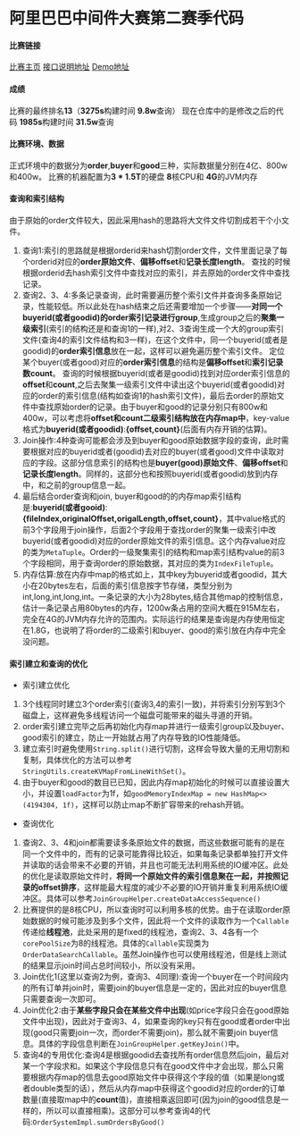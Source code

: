 阿里巴巴中间件大赛第二赛季代码
================

#### 比赛链接
[比赛主页](https://tianchi.shuju.aliyun.com/programming/information.htm?spm=5176.100067.5678.2.vWrFBL&raceId=231533)
[接口说明地址](https://code.aliyun.com/MiddlewareRace/order-system?spm=5176.100068.555.7.25yKHP)
[Demo地址](https://code.aliyun.com/MiddlewareRace/order-system-impl/tree/master)

#### 成绩
比赛的最终排名**13**（**3275s**构建时间 **9.8w**查询）
现在仓库中的是修改之后的代码 **1985s**构建时间 **31.5w**查询

#### 比赛环境、数据

正式环境中的数据分为**order**,**buyer**和**good**三种，实际数据量分别在4亿、800w和400w。
比赛的机器配置为**3 * 1.5T**的硬盘 **8**核CPU和 **4G**的JVM内存

#### 查询和索引结构

由于原始的order文件较大，因此采用hash的思路将大文件文件切割成若干个小文件。

1. 查询1:索引的思路就是根据orderid来hash切割order文件，文件里面记录了每个orderid对应的**order原始文件**、**偏移offset**和**记录长度length**。
查找的时候根据orderid去hash索引文件中查找对应的索引，并去原始的order文件中查找记录。
2. 查询2、3、4:多条记录查询，此时需要遍历整个索引文件并查询多条原始记录，性能较低。所以此处在hash结束之后还需要增加一个步骤——**对同一个buyerid(或者goodid)的order索引记录进行group**,生成group之后的**聚集一级索引**(索引的结构还是和查询1的一样),对2、3查询生成一个大的group索引文件(查询4的索引文件结构和3一样)，在这个文件中，同一个buyerid(或者是goodid)的**order索引信息**放在一起，这样可以避免遍历整个索引文件。
定位某个buyer(或者good)对应的**order索引信息**的结构是**偏移offset**和**索引记录数count**。
查询的时候根据buyerid(或者是goodid)找到对应order索引信息的**offset**和**count**,之后去聚集一级索引文件中读出这个buyerid(或者goodid)对应的order的索引信息(结构如查询1的hash索引文件)，最后去order的原始文件中查找原始order的记录。由于buyer和good的记录分别只有800w和400w，可以考虑将**offset和count二级索引结构放在内存map中**，key-value格式为**buyerid(或者goodid)**:**{offset,count}**(后面有内存开销的估算)。
3. Join操作:4种查询可能都会涉及到buyer和good原始数据字段的查询，此时需要根据对应的buyerid或者(goodid)去对应的buyer(或者good)文件中读取对应的字段。这部分信息索引的结构也是**buyer(good)原始文件**、**偏移offset**和**记录长度length**。同样的，这部分也和按照buyerid(或者goodid)放到内存中，和之前的group信息一起。
4. 最后结合order查询和join, buyer和good的的内存map索引结构是:**buyerid(或者gooid)**:**{fileIndex,originalOffset,origalLength,offset,count}**，其中value格式的前3个字段用于join操作，后面2个字段用于查找order的聚集一级索引中改buyerid(或者goodid)对应的order原始文件的索引信息。这个内存value对应的类为`MetaTuple`。Order的一级聚集索引的结构和map索引结构value的前3个字段相同，用于查询order的原始数据，其对应的类为`IndexFileTuple`。
5. 内存估算:放在内存中map的格式如上，其中key为buyerid或者goodid，其大小在20bytes左右，后面的索引信息按字节存储，类型分别为int,long,int,long,int。一条记录的大小为28bytes,结合其他map的控制信息，估计一条记录占用80bytes的内存，1200w条占用的空间大概在915M左右，完全在4G的JVM内存允许的范围内。实际运行的结果是查询是内存使用恒定在1.8G，也说明了将order的二级索引和buyer、good的索引放在内存中完全没问题。

#### 索引建立和查询的优化

* 索引建立优化

1. 3个线程同时建立3个order索引(查询3,4的索引一致)，并将索引分别写到3个磁盘上，这样避免多线程访问一个磁盘可能带来的磁头寻道的开销。
2. order索引建立完毕之后再初始化内存map并进行一级索引group以及buyer、good索引的建立，防止一开始就占用了内存导致的IO性能降低。
3. 建立索引时避免使用`String.split()`进行切割，这样会导致大量的无用切割和复制，具体优化的方法可以参考`StringUtils.createKVMapFromLineWithSet()`。
4. 由于buyer和good的数目已已知，因此内存map初始化的时候可以直接设置大小，并设置`loadFactor`为1f，如`goodMemoryIndexMap = new HashMap<>(4194304, 1f)`，这样可以防止map不断扩容带来的rehash开销。

* 查询优化 

1. 查询2、3、4和join都需要读多条原始文件的数据，而这些数据可能有的是在同一个文件中的，而有的记录可能靠得比较近，如果每条记录都单独打开文件并读取的话会带来不必要的开销，并且也可能无法利用系统的IO缓冲区。此处的优化是读取原始文件时，**将同一个原始文件的索引信息聚在一起，并按照记录的offset排序**，这样能最大程度的减少不必要的IO开销并重复利用系统IO缓冲区。具体可以参考`JoinGroupHelper.createDataAccessSequence()`
2. 比赛提供的是8核CPU，所以查询时可以利用多核的优势。由于在读取order原始数据的时候可能涉及到多个文件，因此将一个文件的读取作为一个`Callable`传递给**线程池**，此处采用的是fixed的线程池，查询2、3、4各有一个`corePoolSize`为8的线程池。具体的`Callable`实现类为`OrderDataSearchCallable`。虽然Join操作也可以使用线程池，但是线上测试的结果显示join时间占总时间较小，所以没有采用。
3. Join优化1(这里以查询2为例，查询3、4同理):查询一个buyer在一个时间段内的所有订单并join时，需要join的buyer信息是一定的，因此对应的buyer信息只需要查询一次即可。
4. Join优化2:由于**某些字段只会在某些文件中出现**(如price字段只会在good原始文件中出现)，因此对于查询3、4，如果查询的key只有在good或者order中出现(good只需要join一次，而order不需要join)，那么就不需要join buyer信息。具体的字段信息判断在`JoinGroupHelper.getKeyJoin()`中。
5. 查询4的专用优化:查询4是根据goodid去查找所有order信息然后join，最后对某一个字段求和。如果这个字段信息只有在good文件中才会出现，那么只需要根据内存map的信息去good原始文件中获得这个字段的值（如果是long或者double类型的话），然后从内存map中获得这个goodid对应的order的订单数量(直接取map中的**count**值)，直接相乘返回即可(因为join的good信息是一样的，所以可以直接相乘)。这部分可以参考查询4的代码:`OrderSystemImpl.sumOrdersByGood()`
